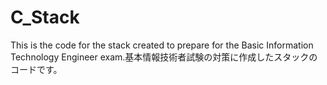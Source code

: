 # C_Stack
This is the code for the stack created to prepare for the Basic Information Technology Engineer exam.基本情報技術者試験の対策に作成したスタックのコードです。


